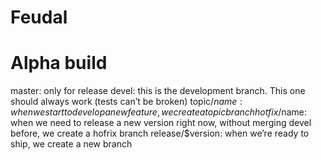 Feudal
======
Alpha build
======

master: only for release
devel: this is the development branch. This one should always work (tests can’t be broken)
topic/$name: when we start to develop a new feature, we create a topic branch
hotfix/$name: when we need to release a new version right now, without merging devel before, we create a hofrix branch
release/$version: when we’re ready to ship, we create a new branch
